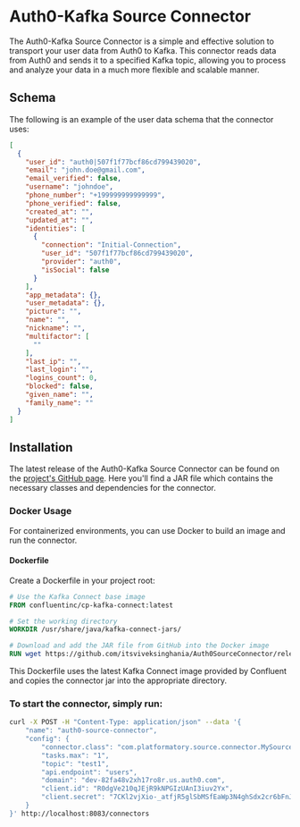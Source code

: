 # Auth0-Kafka Source Connector

The Auth0-Kafka Source Connector is a simple and effective solution to transport your user data from Auth0 to Kafka. This connector reads data from Auth0 and sends it to a specified Kafka topic, allowing you to process and analyze your data in a much more flexible and scalable manner. 

## Schema

The following is an example of the user data schema that the connector uses:

```json
[
  {
    "user_id": "auth0|507f1f77bcf86cd799439020",
    "email": "john.doe@gmail.com",
    "email_verified": false,
    "username": "johndoe",
    "phone_number": "+199999999999999",
    "phone_verified": false,
    "created_at": "",
    "updated_at": "",
    "identities": [
      {
        "connection": "Initial-Connection",
        "user_id": "507f1f77bcf86cd799439020",
        "provider": "auth0",
        "isSocial": false
      }
    ],
    "app_metadata": {},
    "user_metadata": {},
    "picture": "",
    "name": "",
    "nickname": "",
    "multifactor": [
      ""
    ],
    "last_ip": "",
    "last_login": "",
    "logins_count": 0,
    "blocked": false,
    "given_name": "",
    "family_name": ""
  }
]
```

## Installation

The latest release of the Auth0-Kafka Source Connector can be found on the [project's GitHub page](https://github.com/your-github-username/project-name/releases). Here you'll find a JAR file which contains the necessary classes and dependencies for the connector.

### Docker Usage

For containerized environments, you can use Docker to build an image and run the connector.

#### Dockerfile

Create a Dockerfile in your project root:

```Dockerfile
# Use the Kafka Connect base image
FROM confluentinc/cp-kafka-connect:latest

# Set the working directory
WORKDIR /usr/share/java/kafka-connect-jars/

# Download and add the JAR file from GitHub into the Docker image
RUN wget https://github.com/itsviveksinghania/Auth0SourceConnector/releases/download/v1.0.3/my-project.jar
```

This Dockerfile uses the latest Kafka Connect image provided by Confluent and copies the connector jar into the appropriate directory.


### To start the connector, simply run:

```bash
curl -X POST -H "Content-Type: application/json" --data '{
    "name": "auth0-source-connector",
    "config": {
        "connector.class": "com.platformatory.source.connector.MySourceConnector",
        "tasks.max": "1",
        "topic": "test1",
        "api.endpoint": "users",
        "domain": "dev-82fa48v2xh17ro8r.us.auth0.com",
        "client.id": "R0dgVe210qJEjR9kNPGIzUAnI3iuv2Yx",
        "client.secret": "7CKl2vjXio-_atfjR5glSbMSfEaWp3N4ghSdx2cr6bFnJpYW5pBx7icg6xuTMrGJ"
    }
}' http://localhost:8083/connectors
```
